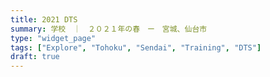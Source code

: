 ```yaml
---
title: 2021 DTS
summary: 学校　｜　２０２１年の春　ー　宮城、仙台市
type: "widget_page"
tags: ["Explore", "Tohoku", "Sendai", "Training", "DTS"]
draft: true
---
```

